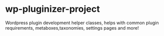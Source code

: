 wp-pluginizer-project
=====================

Wordpress plugin development helper classes, helps with common plugin requirements, metaboxes,taxonomies, settings pages and more!
